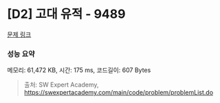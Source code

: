 # [D2] 고대 유적 - 9489 

[문제 링크](https://swexpertacademy.com/main/code/problem/problemDetail.do?contestProbId=AXAd8-d6MRoDFARP) 

### 성능 요약

메모리: 61,472 KB, 시간: 175 ms, 코드길이: 607 Bytes



> 출처: SW Expert Academy, https://swexpertacademy.com/main/code/problem/problemList.do
